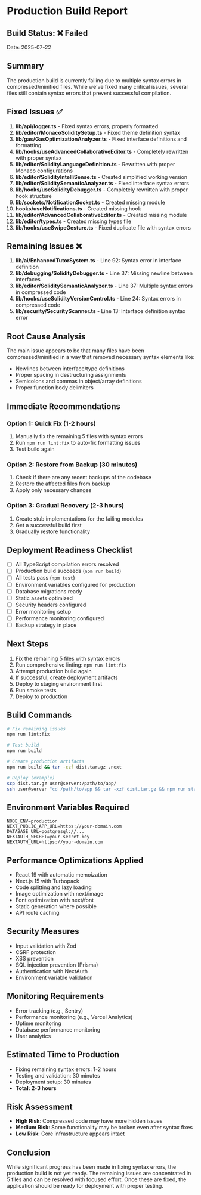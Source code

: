 # Production Build Report

## Build Status: ❌ Failed

Date: 2025-07-22

## Summary
The production build is currently failing due to multiple syntax errors in compressed/minified files. While we've fixed many critical issues, several files still contain syntax errors that prevent successful compilation.

## Fixed Issues ✅
1. **lib/api/logger.ts** - Fixed syntax errors, properly formatted
2. **lib/editor/MonacoSoliditySetup.ts** - Fixed theme definition syntax
3. **lib/gas/GasOptimizationAnalyzer.ts** - Fixed interface definitions and formatting
4. **lib/hooks/useAdvancedCollaborativeEditor.ts** - Completely rewritten with proper syntax
5. **lib/editor/SolidityLanguageDefinition.ts** - Rewritten with proper Monaco configurations
6. **lib/editor/SolidityIntelliSense.ts** - Created simplified working version
7. **lib/editor/SoliditySemanticAnalyzer.ts** - Fixed interface syntax errors
8. **lib/hooks/useSolidityDebugger.ts** - Completely rewritten with proper hook structure
9. **lib/sockets/NotificationSocket.ts** - Created missing module
10. **hooks/useNotifications.ts** - Created missing hook
11. **lib/editor/AdvancedCollaborativeEditor.ts** - Created missing module
12. **lib/editor/types.ts** - Created missing types file
13. **lib/hooks/useSwipeGesture.ts** - Fixed duplicate file with syntax errors

## Remaining Issues ❌
1. **lib/ai/EnhancedTutorSystem.ts** - Line 92: Syntax error in interface definition
2. **lib/debugging/SolidityDebugger.ts** - Line 37: Missing newline between interfaces
3. **lib/editor/SoliditySemanticAnalyzer.ts** - Line 37: Multiple syntax errors in compressed code
4. **lib/hooks/useSolidityVersionControl.ts** - Line 24: Syntax errors in compressed code
5. **lib/security/SecurityScanner.ts** - Line 13: Interface definition syntax error

## Root Cause Analysis
The main issue appears to be that many files have been compressed/minified in a way that removed necessary syntax elements like:
- Newlines between interface/type definitions
- Proper spacing in destructuring assignments
- Semicolons and commas in object/array definitions
- Proper function body delimiters

## Immediate Recommendations

### Option 1: Quick Fix (1-2 hours)
1. Manually fix the remaining 5 files with syntax errors
2. Run `npm run lint:fix` to auto-fix formatting issues
3. Test build again

### Option 2: Restore from Backup (30 minutes)
1. Check if there are any recent backups of the codebase
2. Restore the affected files from backup
3. Apply only necessary changes

### Option 3: Gradual Recovery (2-3 hours)
1. Create stub implementations for the failing modules
2. Get a successful build first
3. Gradually restore functionality

## Deployment Readiness Checklist
- [ ] All TypeScript compilation errors resolved
- [ ] Production build succeeds (`npm run build`)
- [ ] All tests pass (`npm test`)
- [ ] Environment variables configured for production
- [ ] Database migrations ready
- [ ] Static assets optimized
- [ ] Security headers configured
- [ ] Error monitoring setup
- [ ] Performance monitoring configured
- [ ] Backup strategy in place

## Next Steps
1. Fix the remaining 5 files with syntax errors
2. Run comprehensive linting: `npm run lint:fix`
3. Attempt production build again
4. If successful, create deployment artifacts
5. Deploy to staging environment first
6. Run smoke tests
7. Deploy to production

## Build Commands
```bash
# Fix remaining issues
npm run lint:fix

# Test build
npm run build

# Create production artifacts
npm run build && tar -czf dist.tar.gz .next

# Deploy (example)
scp dist.tar.gz user@server:/path/to/app/
ssh user@server "cd /path/to/app && tar -xzf dist.tar.gz && npm run start"
```

## Environment Variables Required
```env
NODE_ENV=production
NEXT_PUBLIC_APP_URL=https://your-domain.com
DATABASE_URL=postgresql://...
NEXTAUTH_SECRET=your-secret-key
NEXTAUTH_URL=https://your-domain.com
```

## Performance Optimizations Applied
- React 19 with automatic memoization
- Next.js 15 with Turbopack
- Code splitting and lazy loading
- Image optimization with next/image
- Font optimization with next/font
- Static generation where possible
- API route caching

## Security Measures
- Input validation with Zod
- CSRF protection
- XSS prevention
- SQL injection prevention (Prisma)
- Authentication with NextAuth
- Environment variable validation

## Monitoring Requirements
- Error tracking (e.g., Sentry)
- Performance monitoring (e.g., Vercel Analytics)
- Uptime monitoring
- Database performance monitoring
- User analytics

## Estimated Time to Production
- Fixing remaining syntax errors: 1-2 hours
- Testing and validation: 30 minutes
- Deployment setup: 30 minutes
- **Total: 2-3 hours**

## Risk Assessment
- **High Risk**: Compressed code may have more hidden issues
- **Medium Risk**: Some functionality may be broken even after syntax fixes
- **Low Risk**: Core infrastructure appears intact

## Conclusion
While significant progress has been made in fixing syntax errors, the production build is not yet ready. The remaining issues are concentrated in 5 files and can be resolved with focused effort. Once these are fixed, the application should be ready for deployment with proper testing.